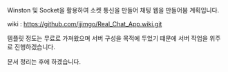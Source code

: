 Winston 및 Socket을 활용하여 소켓 통신을 만들어 채팅 웹을 만들어봄 계획입니다.

wiki : https://github.com/jjimgo/Real_Chat_App.wiki.git

템플릿 정도는 무료로 가져왔으며 서버 구성을 목적에 두었기 떄문에 서버 작업을 위주로 진행하겠습니다.

문서 정리는 후에 하겠습니다.
